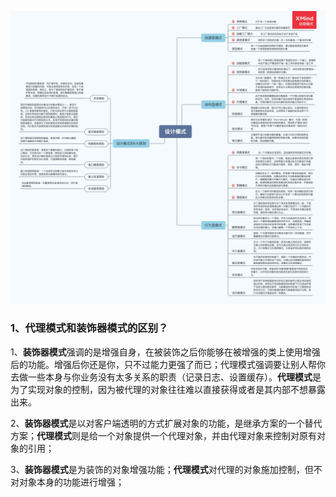 ![img](./resource/14-1-1.jpg)

### 1、代理模式和装饰器模式的区别？

1、**装饰器模式**强调的是增强自身，在被装饰之后你能够在被增强的类上使用增强后的功能。增强后你还是你，只不过能力更强了而已；代理模式强调要让别人帮你去做一些本身与你业务没有太多关系的职责（记录日志、设置缓存）。**代理模式**是为了实现对象的控制，因为被代理的对象往往难以直接获得或者是其内部不想暴露出来。

2、**装饰器模式**是以对客户端透明的方式扩展对象的功能，是继承方案的一个替代方案；**代理模式**则是给一个对象提供一个代理对象，并由代理对象来控制对原有对象的引用；

3、**装饰器模式**是为装饰的对象增强功能；**代理模式**对代理的对象施加控制，但不对对象本身的功能进行增强；